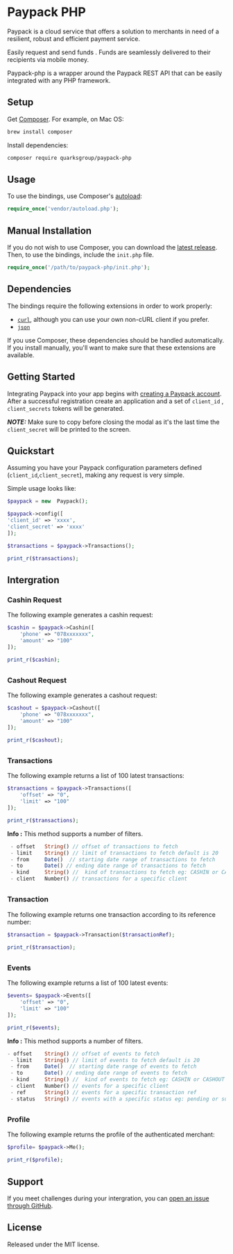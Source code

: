 
# Paypack PHP

Paypack is a cloud service that offers a solution to merchants in need of a resilient, robust and efficient payment service.

Easily request and send funds . Funds are seamlessly delivered to their recipients via mobile money.

Paypack-php is a wrapper around the Paypack REST API that can be easily integrated with any PHP framework.


## Setup

Get [Composer](https://getcomposer.org). For example, on Mac OS:

```bash
brew install composer
```

Install dependencies:

```bash
composer require quarksgroup/paypack-php
```


## Usage

To use the bindings, use Composer's [autoload](https://getcomposer.org/doc/01-basic-usage.md#autoloading):

```php
require_once('vendor/autoload.php');
```

## Manual Installation

If you do not wish to use Composer, you can download the [latest release](https://github.com/quarksgroup/paypack-php). Then, to use the bindings, include the `init.php` file.

```php
require_once('/path/to/paypack-php/init.php');
```

## Dependencies

The bindings require the following extensions in order to work properly:

-   [`curl`](https://secure.php.net/manual/en/book.curl.php), although you can use your own non-cURL client if you prefer.
-   [`json`](https://secure.php.net/manual/en/book.json.php)

If you use Composer, these dependencies should be handled automatically. If you install manually, you'll want to make sure that these extensions are available.

## Getting Started

Integrating Paypack into your app begins with [creating a Paypack account](https://payments.paypack.rw/register). After a successful registration create an application and a set of `client_id` , `client_secrets` tokens will be generated. 

***NOTE:*** Make sure to copy before closing the modal as it's the last time the `client_secret` will be printed to the screen.


## Quickstart

Assuming you have your Paypack configuration parameters defined (`client_id`,`client_secret`), making any request is very simple.

Simple usage looks like:

```php
$paypack = new  Paypack();

$paypack->config([
'client_id' => 'xxxx',
'client_secret' => 'xxxx'
]);

$transactions = $paypack->Transactions();

print_r($transactions);
```

## Intergration

### Cashin Request

The following example generates a cashin request:

```php 
$cashin = $paypack->Cashin([
	'phone' => "078xxxxxxx",
	'amount' => "100"
]); 

print_r($cashin);
```

##

### Cashout Request

The following example generates a cashout request:

```php 
$cashout = $paypack->Cashout([
	'phone' => "078xxxxxxx",
	'amount' => "100"
]); 

print_r($cashout);
```

##

### Transactions

The following example returns a list of 100 latest transactions:

```php 
$transactions = $paypack->Transactions([
	'offset' => "0",
	'limit' => "100"
]);

print_r($transactions);
```

**Info :** This method supports a number of filters.

```php
 - offset	String() // offset of transactions to fetch
 - limit	String() // limit of transactions to fetch default is 20
 - from		Date()	// starting date range of transactions to fetch
 - to		Date() // ending date range of transactions to fetch
 - kind		String() //  kind of transactions to fetch eg: CASHIN or CASHOUT
 - client	Number() // transactions for a specific client
```

##


### Transaction

The following example returns one transaction according to its reference number:

```php
$transaction = $paypack->Transaction($transactionRef);

print_r($transaction);
```

##

### Events

The following example returns a list of 100 latest events:

```php 
$events= $paypack->Events([
	'offset' => "0",
	'limit' => "100"
]);

print_r($events);
```

**Info :** This method supports a number of filters.

```php
- offset	String() // offset of events to fetch
 - limit	String() // limit of events to fetch default is 20
 - from		Date()	// starting date range of events to fetch
 - to		Date() // ending date range of events to fetch
 - kind		String() //  kind of events to fetch eg: CASHIN or CASHOUT
 - client	Number() // events for a specific client
 - ref		String() // events for a specific transaction ref
 - status	String() // events with a specific status eg: pending or successfull or failed
```

##

### Profile

The following example returns the profile of the authenticated merchant:

```php 
$profile= $paypack->Me(); 

print_r($profile);
```

## Support

If you meet challenges during your intergration, you can [open an issue through GitHub](https://github.com/quarksgroup/paypack-js/issues).

## License

Released under the MIT license.